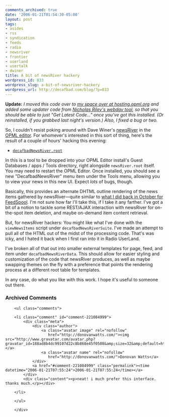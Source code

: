 ```yaml
---
comments_archived: true
date: '2006-01-21T01:54:30-05:00'
layout: post
tags:
- asides
- rss
- syndication
- feeds
- radio
- newsriver
- frontier
- userland
- usertalk
- dwiner
title: A bit of newsRiver hackery
wordpress_id: 833
wordpress_slug: a-bit-of-newsriver-hackery
wordpress_url: http://decafbad.com/blog/?p=833
---
```

**Update:** *I moved this code over to [my space over at hosting.opml.org][ms] and added some updater code from [Nicholas Riley's webdav tool][nu], so that you should be able to just "Get Latest Code..." once you've got this installed.  (Or reinstalled, if you grabbed last night's version.)  Also, I fixed a bug or two.*

[ms]: http://blogs.opml.org/decafbad/
[nu]: http://web.sabi.net/nriley/software/

So, I couldn't resist poking around with Dave Winer's [newsRiver][] in the [OPML editor][oe].  For whomever's interested in this sort of thing, here's the result of a couple of hours' hacking this evening:

* [`decafbadNewsRiver.root`](http://hosting.opml.org/decafbad/decafbadNewsRiver/decafbadNewsRiver.root)

In this is a tool to be dropped into your OPML Editor install's Guest Databases / apps / Tools directory, right alongside `newsRiver.root` itself.  You may need to restart the OPML Editor.  Once installed, you should see a new "DecafbadNewsRiver" menu item under the Tools menu, allowing you to view your news in this new UI.  Expect *lots* of bugs, though.

Basically, this provides an alternate DHTML outline rendering of the news items gathered by newsRiver—quite similar to [what I did back in October for FeedSpool][fs].  I'm not sure how far I'll take this, if I take it any farther.  I've got a bit of a notion to tackle some REST/AJAX interaction with newsRiver for on-the-spot item deletion, and maybe on-demand item content retrieval.

But, for newsRiver hackers:  You might like what I've done with the `viewNewsItems` script under `decafbadNewsRiverSuite`.  I've made an attempt to pull all of the HTML out of the midst of the processing code.  That's was icky, and I hated it back when I first ran into it in Radio UserLand.  

I've broken all of that out into smaller external templates for page, feed, and item under `decafbadNewsRiverData`.  This should allow for easier styling and customization of the code that newsRiver produces, as well as maybe swapping themes on the fly with a preference that points the rendering process at a different root table for templates.

In any case, do what you like with this work.  I hope it's useful to someone out there.

<!-- tags: newsriver frontier userland radio usertalk rss syndication feeds dwiner -->

[oe]: http://www.opml.org
[newsriver]: http://www.newsriver.org/
[fs]: http://decafbad.com/blog/2005/10/05/feedspool-is-progressing-nicely

<div id="comments" class="comments archived-comments">
            <h3>Archived Comments</h3>
            
        <ul class="comments">
            
        <li class="comment" id="comment-221084999">
            <div class="meta">
                <div class="author">
                    <a class="avatar image" rel="nofollow" 
                       href="http://donovanwatts.com/"><img src="http://www.gravatar.com/avatar.php?gravatar_id=188ad8b4dc99107d22c8b868e45f0508&amp;size=32&amp;default=http://mediacdn.disqus.com/1320279820/images/noavatar32.png"/></a>
                    <a class="avatar name" rel="nofollow" 
                       href="http://donovanwatts.com/">Donovan Watts</a>
                </div>
                <a href="#comment-221084999" class="permalink"><time datetime="2006-01-21T07:55:24">2006-01-21T07:55:24</time></a>
            </div>
            <div class="content"><p>neat! i much prefer this interface. thanks much.</p></div>
            
        </li>
    
        </ul>
    
        </div>
    